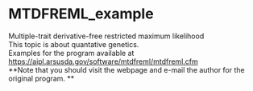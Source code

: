 # MTDFREML_example
Multiple-trait derivative-free restricted maximum likelihood  
This topic is about quantative genetics.  
Examples for the program available at https://aipl.arsusda.gov/software/mtdfreml/mtdfreml.cfm  
**Note that you should visit the webpage and e-mail the author for the original program. ** 
